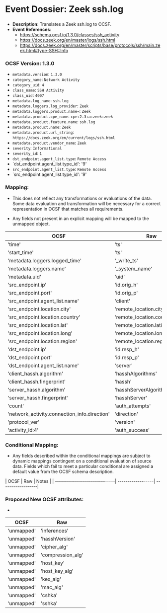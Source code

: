 # Event Dossier: Zeek ssh.log
### 
- **Description**: Translates a Zeek ssh.log to OCSF. 
- **Event References**:
  - https://schema.ocsf.io/1.3.0/classes/ssh_activity
  - https://docs.zeek.org/en/master/logs/ssh.html
  - https://docs.zeek.org/en/master/scripts/base/protocols/ssh/main.zeek.html#type-SSH::Info
    
 ### OCSF Version: 1.3.0
 - `metadata.version`: `1.3.0`
 - `category_name`: `Network Activity`
 - `category_uid`: `4`
 - `class_name`: `SSH Activity`
 - `class_uid`: `4007`
 - `metadata.log_name`: `ssh.log`
 - `metadata.loggers.log_provider`: `Zeek`
 - `metadata.loggers.product.name=`: `Zeek`
 - `metadata.product.cpe_name`: `cpe:2.3:a:zeek:zeek`
 - `metadata.product.feature.name`: `ssh.log`
 - `metadata.product.name`: `Zeek`
 - `metadata.product.url_string`: `https://docs.zeek.org/en/current/logs/ssh.html`
 - `metadata.product.vendor_name`: `Zeek`
 - `severity`: `Informational`
 - `severity_id`: `1`
 - `dst_endpoint.agent_list.type`: `Remote Access`
 - `dst_endpoint.agent_list.type_id': '9'
 - `src_endpoint.agent_list.type`: `Remote Access`
 - `src_endpoint.agent_list.type_id': '9'

 ### Mapping:
 - This does not reflect any transformations or evaluations of the data. Some data evaluation and transformation will be necessary for a correct representation in OCSF that matches all requirements.

 - Any fields not present in an explicit mapping will be mapped to the unmapped object. 

| OCSF                           | Raw               |
| ------------------------------ | ----------------- |
|'time'                          |'ts'               |
|'start_time'                    |'ts'               |
|'metadata.loggers.logged_time'  |'_write_ts'        |
|'metadata.loggers.name'         |'_system_name'     |
|'metadata.uid'                  |'uid'              |
|'src_endpoint.ip'               |'id.orig_h'        |
|'src_endpoint.port'             |'id.orig_p'        |
|'src_endpoint.agent_list.name'  |'client'           |   
|'src_endpoint.location.city'    |'remote_location.city'        |
|'src_endpoint.location.country' |'remote_location.country_code'|
|'src_endpoint.location.lat'     |'remote_location.latitude'    |
|'src_endpoint.location.long'    |'remote_location.longitude'   | 
|'src_endpoint.location.region'  |'remote_location.region'      |
|'dst_endpoint.ip'               |'id.resp_h'        |
|'dst_endpoint.port'             |'id.resp_p'        |
|'dst_endpoint.agent_list.name'  |'server'           |
|'client_hassh.algorithm'        |'hasshAlgorithms'  |
|'client_hassh.fingerprint'      |'hassh'            |
|'server_hassh.algorithm'        |'hasshServerAlgorithms'    |
|'server_hassh.fingerprint'      |'hasshServer'      |
|'count'                         |'auth_attempts'    |
|'network_activity.connection_info.direction' |'direction' |
|'protocol_ver'                  |'version'          |
|'activity_id:4'                 |'auth_success'     |

 ### Conditional Mapping:
 - Any fields described within the conditional mappings are subject to dynamic mappings contingent on a conditional evaluation of source data. Fields which fail to meet a particular conditional are assigned a default value from the OCSF schema description.

| OCSF                          | Raw               | Notes              |
| ------------------------------| ------------------| -- ----------------|


 ### Proposed New OCSF attributes:
 - 
| OCSF                     | Raw                      |
| -------------------------| -------------------------|
|'unmapped'                      |'inferences'    |
|'unmapped'                      |'hasshVersion'    |
|'unmapped'                      |'cipher_alg'    |
|'unmapped'                      |'compression_alg'    |
|'unmapped'                      |'host_key'    |
|'unmapped'                      |'host_key_alg'    |
|'unmapped'                      |'kex_alg'    |
|'unmapped'                      |'mac_alg'    |
|'unmapped'                      |'cshka'    |
|'unmapped'                      |'sshka'    |
